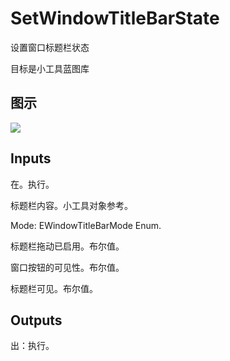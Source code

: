 # SetWindowTitleBarState

设置窗口标题栏状态

目标是小工具蓝图库

## 图示

![]($-20221218-21371092.png)

## Inputs

在。执行。

标题栏内容。小工具对象参考。

Mode: EWindowTitleBarMode Enum.

标题栏拖动已启用。布尔值。

窗口按钮的可见性。布尔值。

标题栏可见。布尔值。  

## Outputs

出：执行。
